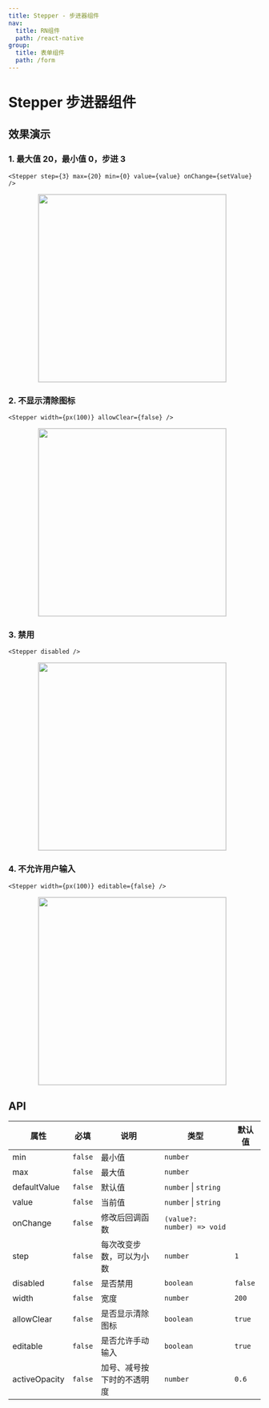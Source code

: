```yaml
---
title: Stepper - 步进器组件
nav:
  title: RN组件
  path: /react-native
group:
  title: 表单组件
  path: /form
---
```


# Stepper 步进器组件

## 效果演示

### 1. 最大值 20，最小值 0，步进 3

```tsx | pure
<Stepper step={3} max={20} min={0} value={value} onChange={setValue} />
```

<center>
  <figure>
    <img
      alt=""
      src="https://td-dev-public.oss-cn-hangzhou.aliyuncs.com/maoyes-app/1643252047758854553.gif"
      style="width: 375px; margin-right: 10px; border: 1px solid #ddd;"
    />
  </figure>
</center>

### 2. 不显示清除图标

```tsx | pure
<Stepper width={px(100)} allowClear={false} />
```

<center>
  <figure>
    <img
      alt=""
      src="https://td-dev-public.oss-cn-hangzhou.aliyuncs.com/maoyes-app/1643252117315903116.gif"
      style="width: 375px; margin-right: 10px; border: 1px solid #ddd;"
    />
  </figure>
</center>

### 3. 禁用

```tsx | pure
<Stepper disabled />
```

<center>
  <figure>
    <img
      alt=""
      src="https://td-dev-public.oss-cn-hangzhou.aliyuncs.com/maoyes-app/1643252184309611034.gif"
      style="width: 375px; margin-right: 10px; border: 1px solid #ddd;"
    />
  </figure>
</center>

### 4. 不允许用户输入

```tsx | pure
<Stepper width={px(100)} editable={false} />
```

<center>
  <figure>
    <img
      alt=""
      src="https://td-dev-public.oss-cn-hangzhou.aliyuncs.com/maoyes-app/1643252252170355408.gif"
      style="width: 375px; margin-right: 10px; border: 1px solid #ddd;"
    />
  </figure>
</center>

## API

| 属性          | 必填    | 说明                       | 类型                       | 默认值  |
| ------------- | ------- | -------------------------- | -------------------------- | ------- |
| min           | `false` | 最小值                     | `number`                   |         |
| max           | `false` | 最大值                     | `number`                   |         |
| defaultValue  | `false` | 默认值                     | `number` \| `string`       |         |
| value         | `false` | 当前值                     | `number` \| `string`       |         |
| onChange      | `false` | 修改后回调函数             | `(value?: number) => void` |         |
| step          | `false` | 每次改变步数，可以为小数   | `number`                   | `1`     |
| disabled      | `false` | 是否禁用                   | `boolean`                  | `false` |
| width         | `false` | 宽度                       | `number`                   | `200`   |
| allowClear    | `false` | 是否显示清除图标           | `boolean`                  | `true`  |
| editable      | `false` | 是否允许手动输入           | `boolean`                  | `true`  |
| activeOpacity | `false` | 加号、减号按下时的不透明度 | `number`                   | `0.6`   |
